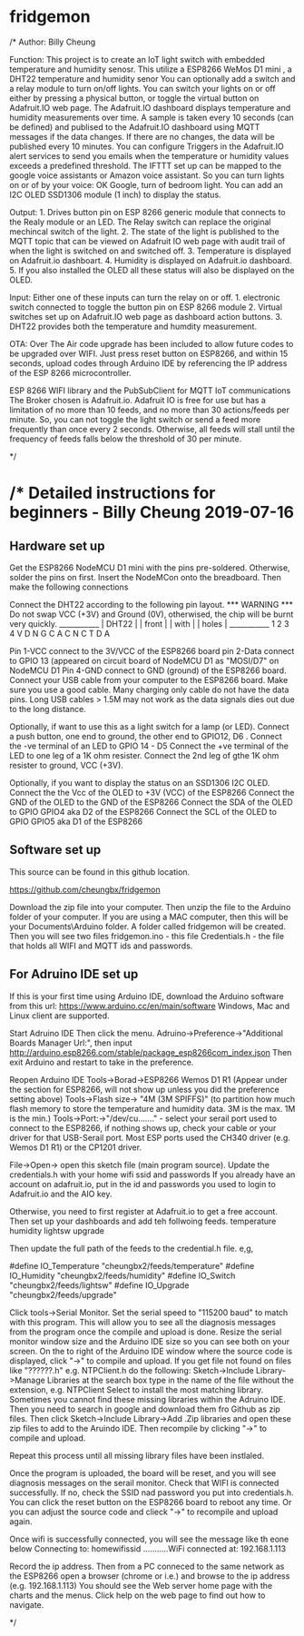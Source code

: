 # fridgemon
/*
 Author: Billy Cheung
 
 

 
 Function:  This project is to create an IoT light switch with embedded temperature and humidity senosr. 
            This utilize a ESP8266 WeMos D1 mini , a  DHT22 temperature and humidity senor
            You can optionally add a switch and a relay module to turn on/off lights.
            You can switch your lights on or off either by pressing a physical button, or toggle the virtual button on Adafruit.IO web page.
            The Adafruit.IO dashboard displays temperature and humidity measurements over time.
            A sample is taken every 10 seconds (can be defined) and publised to the Adafruit.IO dashboard using MQTT messages if the data changes.
            If there are no changes, the data will be published every 10 minutes.
            You can configure Triggers in the  Adafruit.IO alert services to send you emails when the temperature or humidity values  exceeds a predefined threshold.
            The IFTTT set up can be mapped to the google voice assistants or Amazon voice assistant.
            So you can turn lights on or of by your voice: OK Google, turn of bedroom light.
            You can add an I2C OLED SSD1306 module (1 inch) to display the status.
            
    
 Output:  1. Drives button pin on ESP 8266 generic module that connects to the Realy module or an LED. 
             The Relay switch can replace the original mechincal switch of the light.
          2. The state of the light is published to the MQTT topic that can be viewed on Adafruit IO web page with 
             audit trail of when the light is switched on and switched off.
          3. Temperature is displayed on Adafruit.io dashboart. 
          4. Humidity is displayed on Adafruit.io dashboard.
          5. If you also installed the OLED all these status will also be displayed on the OLED.
 
 Input:   Either one of these inputs can turn the relay on or off.
          1. electronic switch connected to toggle the button pin on ESP 8266 module 
          2. Virtual switches set up on Adafruit.IO web page as dashboard action buttons.
          3. DHT22 provides both the temperature and humdity measurement.

  OTA:    Over The Air code upgrade has been included to allow future codes to be upgraded over WIFI.
          Just press reset button on ESP8266, and within 15 seconds, upload codes through Arduino IDE by referencing the IP address of the ESP 8266 microcontroller.
 

 
 ESP 8266 WIFI library and the PubSubClient for MQTT IoT communications
 The Broker chosen is Adafruit.io.
 Adafruit IO is free for use but has a limitation of no more than 10 feeds, and no more than 30 actions/feeds per minute.
 So, you can not toggle the light switch or send a feed more frequently than once every 2 seconds.
 Otherwise, all feeds  will stall until the frequency of feeds falls below the threshold of 30 per minute.

*/


/*
 Detailed instructions for beginners - Billy Cheung 2019-07-16
======================================================================
Hardware set up
----------------
Get the ESP8266 NodeMCU D1 mini with the pins pre-soldered. Otherwise, solder the pins on first.
Insert the NodeMCon onto the breadboard.
Then make the following connections

Connect the DHT22  according to the following pin layout.
*** WARNING *** Do not swap VCC (+3V) and Ground (0V), otherwised, the chip will be burnt very quickly.
    ___________
    |  DHT22  |
    |  front  |
    |  with   |
    |  holes  |
    ___________
      1 2 3 4
      V D N G
      C A C N
      C T   D
        A

Pin 1-VCC connect to the 3V/VCC of the ESP8266 board
pin 2-Data connect to GPIO 13 (appeared on circuit board of NodeMCU D1 as "MOSI/D7" on NodeMCU D1
Pin 4-GND connect to GND (ground) of the ESP8266 board.
Connect your USB cable from your computer to the ESP8266 board. Make sure you use a good cable. 
Many charging only cable do not have the data pins. 
Long USB cables > 1.5M  may  not work as the data signals dies out due to the long distance.

Optionally, if want to use this as a light switch for a lamp (or LED).
Connect a push button, one end to ground, the other end to GPIO12, D6 .
Connect the -ve terminal of an LED to GPIO 14 - D5
Connect the +ve terminal of the LED to one leg of a 1K ohm resister.
Connect the 2nd leg of gthe 1K ohm resister to ground, VCC (+3V).

Optionally, if you want to display the status on an SSD1306 I2C OLED.
Connect the the Vcc of the OLED to +3V (VCC) of the ESP8266
Connect the GND of the OLED  to the GND of the ESP8266
Connect the SDA of the OLED to GPIO GPIO4 aka D2 of the ESP8266
Connect the SCL of the OLED to GPIO GPIO5 aka D1 of the ESP8266


Software set up
---------------
This source can be found in  this github location.

https://github.com/cheungbx/fridgemon

Download the zip file into your computer.
Then unzip the file to the Arduino folder of your computer.
If you are using a MAC computer, then this will be your Documents\Arduino folder.
A folder called fridgemon will be created.
Then you will see two files
fridgemon.ino - this file
Credentials.h - the file that holds all WIFI and MQTT ids and passwords.

For Adruino IDE set up
-----------------------
If this is your first time using Arduino IDE, download the Arduino software from this url:  https://www.arduino.cc/en/main/software
Windows, Mac and Linux client are supported.


Start Adruino IDE
Then click the menu.
Adruino->Preference->"Additional Boards Manager Url:", then input http://arduino.esp8266.com/stable/package_esp8266com_index.json
Then exit Arduino and restart to take in the preference.

Reopen Arduino IDE
Tools->Borad->ESP8266 Wemos D1 R1  (Appear under the section for ESP8266, will not show up unless you did the preference setting above)
Tools->Flash size-> "4M (3M SPIFFS)"  (to partition how much flash memory to store the temperature and humidity data. 3M is the max. 1M is the min.)
Tools->Port:->"/dev/cu......."  - select your serail port used to connect to the ESP8266, if nothing shows up, check your cable or your driver for that USB-Serail port.
                                  Most ESP ports used the CH340 driver (e.g. Wemos D1 R1) or the CP1201 driver.

File->Open-> open this sketch file (main program source).
Update the credentials.h with your home wifi ssid and passwords
If you already have an account on adafruit.io, put in the id and passwords you used to login to Adafruit.io
and the AIO key.

Otherwise, you need to first register at Adafruit.io to get a free account.
Then set up your dashboards and add teh follwoing feeds.
temperature
humidity
lightsw
upgrade

Then update the full path of the feeds to the credential.h file.
e,g, 

#define IO_Temperature "cheungbx2/feeds/temperature"
#define IO_Humidity    "cheungbx2/feeds/humidity"
#define IO_Switch      "cheungbx2/feeds/lightsw"
#define IO_Upgrade     "cheungbx2/feeds/upgrade"


Click tools->Serial Monitor. Set the serial speed to "115200 baud" to  match with this program.
This will allow you to see all the diagnosis messages from the program once the compile and upload is done.
Resize the serial monitor window size and the Arduino IDE size so you can see both on your screen.
On the to right of the Arduino IDE window where the source code is displayed, click "->" to compile and upload.
If you get file not found on files like "??????.h" e.g. NTPClient.h do the following:
Sketch->Include Library->Manage Libraries
at the search box type in the name of the file without the extension, e.g. NTPClient
Select to install the most matching library.
Sometimes you cannot find these missing libraries within the Adruino IDE.
Then you need to search in google and download them fro Github as zip files.
Then click Sketch->Include Library->Add .Zip libraries   and open these zip files to add to the Aruindo IDE.
Then recompile by clicking "->" to compile and upload.

Repeat this process until all missing library files have been instlaled.

Once the program is uploaded, the board will be reset, and you will see diagnosis messages on the serail monitor.
Check that WIFI is connected successfully. If no, check the SSID nad password you put into credentials.h.
You can click the reset button on the ESP8266 board to reboot any time.
Or you can adjust the source code and clieck "->" to recompile and upload again.

Once wifi is successfully connected, you will see the message like th eone below
Connecting to: homewifissid
...........WiFi connected at: 192.168.1.113

Record the ip address.
Then from a PC conneced to the same network as the ESP8266  open a browser (chrome or i.e.) and browse to the ip address (e.g. 192.168.1.113)
You should see the Web server home page with the charts and the menus.
Click help on the web page to find out how to navigate.


*/
